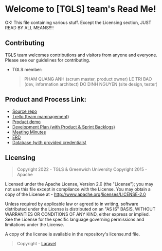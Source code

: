 # Welcome to [TGLS] team's Read Me!

OK! This file containing various stuff. Except the Licensing section, JUST READ BY ALL MEANS!!!!

## Contributing
TGLS team welcomes contributions and visitors from anyone and everyone. Please see our guidelines for contributing.
- TGLS member: 
    > PHAM QUANG ANH (scrum master, product owner)
    > LE TRI BAO (dev, information architect) 
    > DO DINH NGUYEN (site design, tester)

## Product and Process Link:
- [Source repo](https://github.com/SShidou/EnterWeb-TGLS-G2)
- [Trello (team mamnagement)](https://trello.com/b/ODLGiMpI/main)
- [Product demo](https://bit.ly/3OocSO2) 
- [Development Plan (with Product & Sprint Backlogs)](https://github.com/SShidou/EnterWeb-TGLS-G2/blob/main/protest/Product_detail/Product+Sprint_Backlogs.docx)
- [Meeting Minutes](https://github.com/SShidou/EnterWeb-TGLS-G2/tree/main/Minutes_Meeting)
- [ERD](https://github.com/SShidou/EnterWeb-TGLS-G2/blob/main/protest/Product_detail/TGLS_EnterWeb_ERD.png)
- [Database (with provided credentials)](https://github.com/SShidou/EnterWeb-TGLS-G2/blob/main/protest/Product_detail)


## Licensing
> Copyright 2022 - TGLS & Greenwich University
> Copyright 2015 - Apache

Licensed under the Apache License, Version 2.0 (the "License"); you may not use this file except in compliance with the License. You may obtain a copy of the License at - http://www.apache.org/licenses/LICENSE-2.0

Unless required by applicable law or agreed to in writing, software distributed under the License is distributed on an "AS IS" BASIS, WITHOUT WARRANTIES OR CONDITIONS OF ANY KIND, either express or implied. See the License for the specific language governing permissions and limitations under the License.

A copy of the license is available in the repository's license.md file.

> Copyright - [Laravel]()